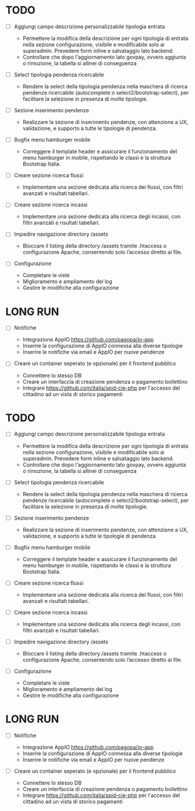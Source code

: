 # TODO

- [ ] Aggiungi campo descrizione personalizzabile tipologia entrata
  - Permettere la modifica della descrizione per ogni tipologia di entrata nella sezione configurazione, visibile e modificabile solo ai superadmin. Prevedere form inline e salvataggio lato backend.
  - Controllare che dopo l'aggiornamento lato govpay, ovvero aggiunta o rimozione, la tabella si allinei di conseguenza

- [ ] Select tipologia pendenza ricercabile
  - Rendere la select della tipologia pendenza nella maschera di ricerca pendenze ricercabile (autocomplete o select2/bootstrap-select), per facilitare la selezione in presenza di molte tipologie.

- [ ] Sezione inserimento pendenze
  - Realizzare la sezione di inserimento pendenze, con attenzione a UX, validazione, e supporto a tutte le tipologie di pendenza.

- [ ] Bugfix menu hamburger mobile
  - Correggere il template header e assicurare il funzionamento del menu hamburger in mobile, rispettando le classi e la struttura Bootstrap Italia.

- [ ] Creare sezione ricerca flussi
  - Implementare una sezione dedicata alla ricerca dei flussi, con filtri avanzati e risultati tabellari.

- [ ] Creare sezione ricerca incassi
  - Implementare una sezione dedicata alla ricerca degli incassi, con filtri avanzati e risultati tabellari.

- [ ] Impedire navigazione directory /assets
  - Bloccare il listing della directory /assets tramite .htaccess o configurazione Apache, consentendo solo l’accesso diretto ai file.

- [ ] Configurazione
  - Completare le viste
  - Miglioramento e ampliamento del log
  - Gestire le modifiche alla configurazione

# LONG RUN

- [ ] Notifiche
  - Integrazione AppIO https://github.com/pagopa/io-app
  - Inserire la configurazione di AppIO connessa alla diverse tipologie
  - Inserire le notifiche via email e AppIO per nuove pendenze

- [ ] Creare un container seperato (e opzionale) per il frontend pubblico
  - Connettere lo stesso DB
  - Creare un interfaccia di creazione pendenza o pagamento bollettino
  - Integrare https://github.com/italia/spid-cie-php per l'accesso del cittadino ad un vista di storico pagamenti
# TODO

- [ ] Aggiungi campo descrizione personalizzabile tipologia entrata
  - Permettere la modifica della descrizione per ogni tipologia di entrata nella sezione configurazione, visibile e modificabile solo ai superadmin. Prevedere form inline e salvataggio lato backend.
  - Controllare che dopo l'aggiornamento lato govpay, ovvero aggiunta o rimozione, la tabella si allinei di conseguenza

- [ ] Select tipologia pendenza ricercabile
  - Rendere la select della tipologia pendenza nella maschera di ricerca pendenze ricercabile (autocomplete o select2/bootstrap-select), per facilitare la selezione in presenza di molte tipologie.

- [ ] Sezione inserimento pendenze
  - Realizzare la sezione di inserimento pendenze, con attenzione a UX, validazione, e supporto a tutte le tipologie di pendenza.

- [ ] Bugfix menu hamburger mobile
  - Correggere il template header e assicurare il funzionamento del menu hamburger in mobile, rispettando le classi e la struttura Bootstrap Italia.

- [ ] Creare sezione ricerca flussi
  - Implementare una sezione dedicata alla ricerca dei flussi, con filtri avanzati e risultati tabellari.

- [ ] Creare sezione ricerca incassi
  - Implementare una sezione dedicata alla ricerca degli incassi, con filtri avanzati e risultati tabellari.

- [ ] Impedire navigazione directory /assets
  - Bloccare il listing della directory /assets tramite .htaccess o configurazione Apache, consentendo solo l’accesso diretto ai file.

- [ ] Configurazione
  - Completare le viste
  - Miglioramento e ampliamento del log
  - Gestire le modifiche alla configurazione

# LONG RUN

- [ ] Notifiche
  - Integrazione AppIO https://github.com/pagopa/io-app
  - Inserire la configurazione di AppIO connessa alla diverse tipologie
  - Inserire le notifiche via email e AppIO per nuove pendenze

- [ ] Creare un container seperato (e opzionale) per il frontend pubblico
  - Connettere lo stesso DB
  - Creare un interfaccia di creazione pendenza o pagamento bollettino
  - Integrare https://github.com/italia/spid-cie-php per l'accesso del cittadino ad un vista di storico pagamenti

